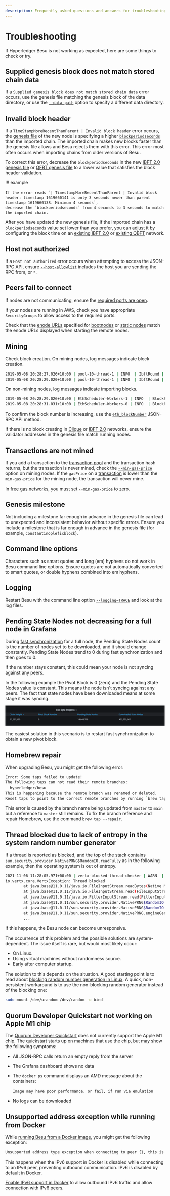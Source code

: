 ```yaml
---
description: Frequently asked questions and answers for troubleshooting Hyperledger Besu
---
```


# Troubleshooting

If Hyperledger Besu is not working as expected, here are some things to check or try.

## Supplied genesis block does not match stored chain data

If a `Supplied genesis block does not match stored chain data` error occurs, use the genesis file
matching the genesis block of the data directory, or use the
[`--data-path`](../../../public-networks/reference/cli/options.md#data-path) option to specify a different data
directory.

## Invalid block header

If a `TimeStampMoreRecentThanParent | Invalid block header` error occurs, the [genesis file](../../../public-networks/concepts/genesis-file.md) of the new node is specifying a higher
[`blockperiodseconds`](../../../private-networks/how-to/configure/consensus/ibft.md#block-time) than the imported chain.
The imported chain makes new blocks faster than the genesis file allows and Besu rejects them with this error.
This error most often occurs when importing chains from older versions of Besu.

To correct this error, decrease the `blockperiodseconds` in the new [IBFT 2.0 genesis file](../../../private-networks/how-to/configure/consensus/ibft.md#genesis-file)
or [QFBT genesis file](../../../private-networks/how-to/configure/consensus/qbft.md#genesis-file) to a lower value that satisfies the block header validation.

!!! example

    If the error reads `| TimestampMoreRecentThanParent | Invalid block header: timestamp 1619660141 is only 3 seconds newer than parent timestamp 1619660138. Minimum 4 seconds`,
    decrease the `blockperiodseconds` from 4 seconds to 3 seconds to match the imported chain.

After you have updated the new genesis file, if the imported chain has a `blockperiodseconds` value set lower than you prefer, you can adjust it by configuring the block time on an
[existing IBFT 2.0](../../../private-networks/how-to/configure/consensus/ibft.md#configure-block-time-on-an-existing-network-deployment)
or [existing QBFT](../../../private-networks/how-to/configure/consensus/qbft.md#configure-block-time-on-an-existing-network) network.

## Host not authorized

If a `Host not authorized` error occurs when attempting to access the JSON-RPC API, ensure
[`--host-allowlist`](../../../public-networks/reference/cli/options.md#host-allowlist) includes the host you are
sending the RPC from, or `*`.

## Peers fail to connect

If nodes are not communicating, ensure the
[required ports are open](../../../public-networks/how-to/connect/configure-ports.md).

If your nodes are running in AWS, check you have appropriate `SecurityGroups` to allow access to
the required ports.

Check that the [enode URLs](../../../public-networks/concepts/node-keys.md#enode-url) specified for
[bootnodes](../../../private-networks/how-to/configure/bootnodes.md) or
[static nodes](../../../public-networks/how-to/connect/static-nodes.md) match the enode URLs displayed when starting the
remote nodes.

## Mining

Check block creation. On mining nodes, log messages indicate block creation.

```bash
2019-05-08 20:28:27.026+10:00 | pool-10-thread-1 | INFO  | IbftRound | Importing block to chain. round=ConsensusRoundIdentifier{Sequence=660, Round=0}, hash=0x759afaba4e923d89175d850ceca4b8ef81f7d9c727b0b0b8e714b624a4b8e8cc
2019-05-08 20:28:29.020+10:00 | pool-10-thread-1 | INFO  | IbftRound | Importing block to chain. round=ConsensusRoundIdentifier{Sequence=661, Round=0}, hash=0x5443e504256765f06b3cebfbee82276a034ebcc8d685b7c3d1a6010fd4acfa14
```

On non-mining nodes, log messages indicate importing blocks.

```bash
2019-05-08 20:28:29.026+10:00 | EthScheduler-Workers-1 | INFO  | BlockPropagationManager | Imported #661 / 0 tx / 0 om / 0 (0.0%) gas / (0x5443e504256765f06b3cebfbee82276a034ebcc8d685b7c3d1a6010fd4acfa14) in 0.000s.
2019-05-08 20:28:31.031+10:00 | EthScheduler-Workers-0 | INFO  | BlockPropagationManager | Imported #662 / 0 tx / 0 om / 0 (0.0%) gas / (0x0ead4e20123d3f1433d8dec894fcce386da4049819b24b309963ce7a8a0fcf03) in 0.000s.
```

To confirm the block number is increasing, use the
[`eth_blockNumber`](../../../public-networks/reference/api/index.md#eth_blocknumber) JSON-RPC API method.

If there is no block creating in [Clique](../../../private-networks/how-to/configure/consensus/clique.md#extra-data)
or [IBFT 2.0](../../../private-networks/how-to/configure/consensus/ibft.md#extra-data) networks, ensure the validator
addresses in the genesis file match running nodes.

## Transactions are not mined

If you add a transaction to the
[transaction pool](../../../public-networks/concepts/transactions/pool.md) and the transaction hash
returns, but the transaction is never mined, check the
[`--min-gas-price`](../../../public-networks/reference/cli/options.md#min-gas-price) option on mining nodes. If the
`gasPrice` on a [transaction](../../../public-networks/how-to/send-transactions.md) is lower than the
`min-gas-price` for the mining node, the transaction will never mine.

In [free gas networks](../../../private-networks/how-to/configure/free-gas.md), you must set
[`--min-gas-price`](../../../public-networks/reference/cli/options.md#min-gas-price) to zero.

## Genesis milestone

Not including a milestone far enough in advance in the genesis file can lead to unexpected and
inconsistent behavior without specific errors. Ensure you include a milestone that is far enough in
advance in the genesis file (for example, `constantinoplefixblock`).

## Command line options

Characters such as smart quotes and long (em) hyphens do not work in Besu command line options.
Ensure quotes are not automatically converted to smart quotes, or double hyphens combined into em
hyphens.

## Logging

Restart Besu with the command line option
[`--logging=TRACE`](../../../public-networks/reference/cli/options.md#logging) and look at the log files.

## Pending State Nodes not decreasing for a full node in Grafana

During [fast synchronization](../../../public-networks/how-to/connect/sync-node.md#run-a-full-node) for a full node, the
Pending State Nodes count is the number of nodes yet to be downloaded, and it should change
constantly. Pending State Nodes trend to 0 during fast synchronization and then goes to 0.

If the number stays constant, this could mean your node is not syncing against any peers.

In the following example the Pivot Block is 0 (zero) and the Pending State Nodes value is constant.
This means the node isn't syncing against any peers. The fact that state nodes have been downloaded
means at some stage it was syncing.

![Fast synchronization](../../../images/fastsync.png)

The easiest solution in this scenario is to restart fast synchronization to obtain a new
pivot block.

## Homebrew repair

When upgrading Besu, you might get the following error:

```bash
Error: Some taps failed to update!
The following taps can not read their remote branches:
  hyperledger/besu
This is happening because the remote branch was renamed or deleted.
Reset taps to point to the correct remote branches by running `brew tap --repair`
```

This error is caused by the branch name being updated from `master` to `main` but a reference to `master` still remains.
To fix the branch reference and repair Homebrew, use the command `brew tap --repair`.

## Thread blocked due to lack of entropy in the system random number generator

If a thread is reported as blocked, and the top of the stack contains
`sun.security.provider.NativePRNG$RandomIO.readFully` as in the following example, then the operating
system is out of entropy.

```bash
2021-11-06 11:28:05.971+00:00 | vertx-blocked-thread-checker | WARN  | BlockedThreadChecker | Thread Thread[vert.x-worker-thread-2,5,main]=Thread[vert.x-worker-thread-2,5,main] has been blocked for 60387 ms, time limit is 60000 ms
io.vertx.core.VertxException: Thread blocked
        at java.base@11.0.11/java.io.FileInputStream.readBytes(Native Method)
        at java.base@11.0.11/java.io.FileInputStream.read(FileInputStream.java:279)
        at java.base@11.0.11/java.io.FilterInputStream.read(FilterInputStream.java:133)
        at java.base@11.0.11/sun.security.provider.NativePRNG$RandomIO.readFully(NativePRNG.java:424)
        at java.base@11.0.11/sun.security.provider.NativePRNG$RandomIO.implGenerateSeed(NativePRNG.java:441)
        at java.base@11.0.11/sun.security.provider.NativePRNG.engineGenerateSeed(NativePRNG.java:226)
        ...
```

If this happens, the Besu node can become unresponsive.

The occurrence of this problem and the possible solutions are system-dependent.
The issue itself is rare, but would most likely occur:

* On Linux.
* Using virtual machines without randomness source.
* Early after computer startup.

The solution to this depends on the situation.
A good starting point is to read about [blocking random number generation in Linux](https://man7.org/linux/man-pages/man4/random.4.html).
A quick, non-persistent workaround is to use the non-blocking random generator instead of the blocking one:

```bash
sudo mount /dev/urandom /dev/random -o bind
```

## Quorum Developer Quickstart not working on Apple M1 chip

The [Quorum Developer Quickstart](../../../private-networks/tutorials/quickstart.md) does not currently support
the Apple M1 chip. The quickstart starts up on machines that use the chip, but may show the
following symptoms:

* All JSON-RPC calls return an empty reply from the server
* The Grafana dashboard shows no data
* The `docker ps` command displays an AMD message about the containers:

    ```bash
    Image may have poor performance, or fail, if run via emulation
    ```

* No logs can be downloaded

## Unsupported address exception while running from Docker

While [running Besu from a Docker image](../../get-started/install/run-docker-image.md), you might get the following exception:

```bash
Unsupported address type exception when connecting to peer {}, this is likely due to ipv6 not being enabled at runtime.
```

This happens when the IPv6 support in Docker is disabled while connecting to an IPv6 peer, preventing outbound communication.
IPv6 is disabled by default in Docker.

[Enable IPv6 support in Docker](https://docs.docker.com/config/daemon/ipv6/) to allow outbound IPv6 traffic and allow connection with IPv6 peers.
